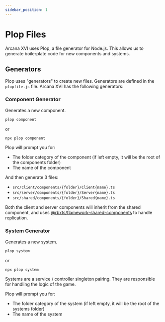```yaml
---
sidebar_position: 1
---
```


# Plop Files

Arcana XVI uses Plop, a file generator for Node.js. This allows us to generate boilerplate code for new components and systems.

## Generators

Plop uses "generators" to create new files. Generators are defined in the `plopfile.js` file.
Arcana XVI has the following generators:

### Component Generator

Generates a new component.

```bash
plop component
```

or

```bash
npx plop component
```

Plop will prompt you for:

-   The folder category of the component (if left empty, it will be the root of the components folder)
-   The name of the component

And then generate 3 files:

-   `src/client/components/{folder}/Client{name}.ts`
-   `src/server/components/{folder}/Server{name}.ts`
-   `src/shared/components/{folder}/Shared{name}.ts`

Both the client and server components will inherit from the shared component, and uses [@rbxts/flamework-shared-components](https://www.npmjs.com/package/@rbxts/shared-components-flamework) to handle replication.

### System Generator

Generates a new system.

```bash
plop system
```

or

```bash
npx plop system
```

Systems are a service / controller singleton pairing. They are responsible for handling the logic of the game.

Plop will prompt you for:

-   The folder category of the system (if left empty, it will be the root of the systems folder)
-   The name of the system
